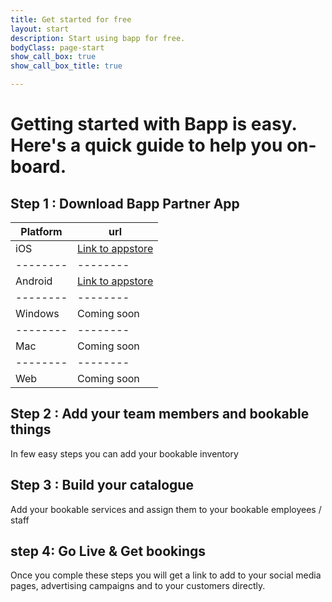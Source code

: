 ```yaml
---
title: Get started for free
layout: start
description: Start using bapp for free.
bodyClass: page-start
show_call_box: true
show_call_box_title: true

---
```

# Getting started with Bapp is easy. Here's a quick guide to help you on-board.

## Step 1 : Download Bapp Partner App



| Platform | url | 
| -------- | -------- | 
| iOS      | [Link to appstore](https://apps.apple.com/ae/app/bapp-partner/id1605110879)   |
| -------- | -------- | 
| Android      | [Link to appstore](https://play.google.com/store/apps/details?id=com.bigmints.bapp.partner)     |
| -------- | -------- | 
| Windows      | Coming soon     |
| -------- | -------- | 
| Mac     | Coming soon     |
| -------- | -------- | 
| Web     | Coming soon     |


## Step 2 : Add your team members and bookable things

In few easy steps you can add your bookable inventory

## Step 3 : Build your catalogue

Add your bookable services and assign them to your bookable employees / staff

## step 4: Go Live & Get bookings

Once you comple these steps you will get a link to add to your social media pages, advertising campaigns and to your customers directly.


